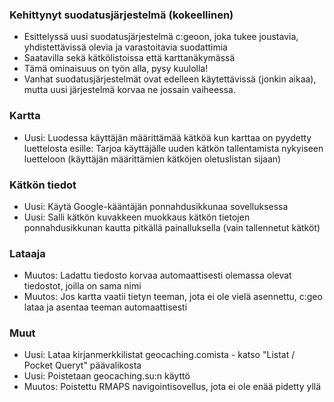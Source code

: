 ### Kehittynyt suodatusjärjestelmä (kokeellinen)
- Esittelyssä uusi suodatusjärjestelmä c:geoon, joka tukee joustavia, yhdistettävissä olevia ja varastoitavia suodattimia
- Saatavilla sekä kätkölistoissa että karttanäkymässä
- Tämä ominaisuus on työn alla, pysy kuulolla!
- Vanhat suodatusjärjestelmät ovat edelleen käytettävissä (jonkin aikaa), mutta uusi järjestelmä korvaa ne jossain vaiheessa.

### Kartta
- Uusi: Luodessa käyttäjän määrittämää kätköä kun karttaa on pyydetty luettelosta esille: Tarjoa käyttäjälle uuden kätkön tallentamista nykyiseen luetteloon (käyttäjän määrittämien kätköjen oletuslistan sijaan)

### Kätkön tiedot
- Uusi: Käytä Google-kääntäjän ponnahdusikkunaa sovelluksessa
- Uusi: Salli kätkön kuvakkeen muokkaus kätkön tietojen ponnahdusikkunan kautta pitkällä painalluksella (vain tallennetut kätköt)

### Lataaja
- Muutos: Ladattu tiedosto korvaa automaattisesti olemassa olevat tiedostot, joilla on sama nimi
- Muutos: Jos kartta vaatii tietyn teeman, jota ei ole vielä asennettu, c:geo lataa ja asentaa teeman automaattisesti

### Muut
- Uusi: Lataa kirjanmerkkilistat geocaching.comista - katso "Listat / Pocket Queryt" päävalikosta
- Uusi: Poistetaan geocaching.su:n käyttö
- Muutos: Poistettu RMAPS navigointisovellus, jota ei ole enää pidetty yllä
